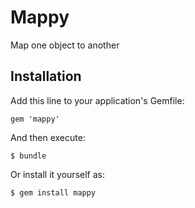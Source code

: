 # Mappy

Map one object to another

## Installation

Add this line to your application's Gemfile:

    gem 'mappy'

And then execute:

    $ bundle

Or install it yourself as:

    $ gem install mappy
